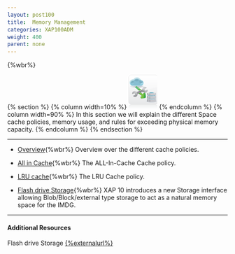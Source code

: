 ```yaml
---
layout: post100
title:  Memory Management
categories: XAP100ADM
weight: 400
parent: none
---
```



{%wbr%}


{% section %}
{% column  width=10% %}
![space-document.png](/attachment_files/subject/cache-eviction.png)
{% endcolumn %}
{% column width=90% %}
In this section we will explain the different Space cache policies, memory usage, and rules for exceeding physical memory capacity.
{% endcolumn %}
{% endsection %}



<hr/>

- [Overview](./memory-management-facilities.html){%wbr%}
Overview over the different cache policies.

- [All in Cache](./all-in-cache-cache-policy.html){%wbr%}
The ALL-In-Cache Cache policy.

- [LRU cache](./lru-cache-policy.html){%wbr%}
The LRU Cache policy.


- [Flash drive Storage](./blobstore-overview.html){%wbr%}
XAP 10 introduces a new Storage interface allowing Blob/Block/external type storage to act as a natural memory space for the IMDG.

<hr/>

#### Additional Resources

Flash drive Storage [{%externalurl%}](http://www.slideshare.net/shayhassidim/xap-memory-xtendtutorial2014)

